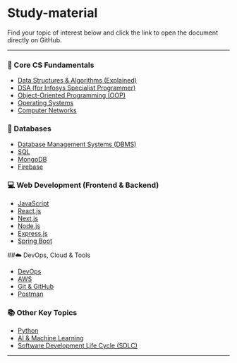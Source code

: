 # Study-material

Find your topic of interest below and click the link to open the document directly on GitHub.

---

### 🧠 Core CS Fundamentals
- [Data Structures & Algorithms (Explained)](https://github.com/mohinipotala/Study-material/blob/master/DSA%20questions%20explained.pdf)
- [DSA (for Infosys Specialist Programmer)](https://github.com/mohinipotala/Study-material/blob/master/DSA%20Interview%20Questions%20for%20Infosys%20Specialist%20Programmer%20(1).pdf)
- [Object-Oriented Programming (OOP)](https://github.com/mohinipotala/Study-material/blob/master/OOP%20Interview%20questions.pdf)
- [Operating Systems](https://github.com/mohinipotala/Study-material/blob/master/os%20interview%20questions.pdf)
- [Computer Networks](https://github.com/mohinipotala/Study-material/blob/main/Computer%20networks%20interview%20questions.pdf)

### 💾 Databases
- [Database Management Systems (DBMS)](https://github.com/mohinipotala/Study-material/blob/main/DBMS%20Interview%20Questions.pdf)
- [SQL](https://github.com/mohinipotala/Study-material/blob/master/SQL%20interview.pdf)
- [MongoDB](https://github.com/mohinipotala/Study-material/blob/master/mongodb%20questions.pdf)
- [Firebase](https://github.com/mohinipotala/Study-material/blob/master/firebase.pdf)

### 💻 Web Development (Frontend & Backend)
- [JavaScript](https://github.com/mohinipotala/Study-material/blob/master/javascript%20interview%20questions.pdf)
- [React.js](https://github.com/mohinipotala/Study-material/blob/master/React%20js%20Interview%20Questions.pdf)
- [Next.js](https://github.com/mohinipotala/Study-material/blob/master/Next.js%20Interview%20Questions.pdf)
- [Node.js](https://github.com/mohinipotala/Study-material/blob/master/Node.js%20Interview%20Questions.pdf)
- [Express.js](https://github.com/mohinipotala/Study-material/blob/master/Express.js%20Interview%20Questions.pdf)
- [Spring Boot](https://github.com/mohinipotala/Study-material/blob/master/Spring%20boot%20questions.pdf)

##☁️ DevOps, Cloud & Tools
- [DevOps](https://github.com/mohinipotala/Study-material/blob/master/Devops%20questions.pdf)
- [AWS](https://github.com/mohinipotala/Study-material/blob/main/AWS%20questions.pdf)
- [Git & GitHub](https://github.com/mohinipotala/Study-material/blob/master/git%20github%20interview.pdf)
- [Postman](https://github.com/mohinipotala/Study-material/blob/master/Postman%20questions.pdf)

### 📚 Other Key Topics
- [Python](https://github.com/mohinipotala/Study-material/blob/master/python%20interview%20questions.pdf)
- [AI & Machine Learning](https://github.com/mohinipotala/Study-material/blob/main/Ai_ML%20interview%20questions.pdf)
- [Software Development Life Cycle (SDLC)](https://github.com/mohinipotala/Study-material/blob/master/SDLC%20interview.pdf)

---
